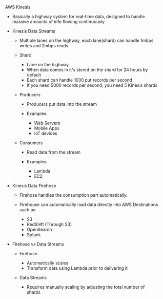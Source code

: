 AWS Kinesis

- Basically a highway system for real-time data, designed to handle massive amounts of info flowing continuously
- Kinesis Data Streams
    
    - Multiple lanes on the highway, each lane(shard) can handle 1mbps writes and 2mbps reads
    - Shard
        
        - Lane on the highway
        - When data comes in it's stored on the shard for 24 hours by default
        - Each shard can handle 1000 put records per second
        - If you need 5000 records per second, you need 5 Kinesis shards
    - Producers
        
        - Producers put data into the stream
        - Examples
            
            - Web Servers
            - Mobile Apps
            - IoT devices
    - Consumers
        
        - Read data from the stream
        - Examples
            
            - Lambda
            - EC2
- Kinesis Data Firehose
    
    - Firehose handles the consumption part automatically.
    - Firehouse can automatically load data directly into AWS Destinations such as:
        
        - S3
        - RedShift (Through S3)
        - OpenSearch
        - Splunk
- Firehose vs Data Streams
    
    - Firehose
        
        - Automatically scales
        - Transform data using Lambda prior to delivering it
    - Data Streams
        
        - Requires manually scaling by adjusting the total number of shards